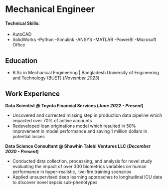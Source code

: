 # Mechanical Engineer

#### Technical Skills: 
- AutoCAD 
- SolidWorks
-Python
-Simulink
-ANSYS
-MATLAB
-PowerBI
-Microsoft Office

## Education
- B.Sc in Mechanical Engineering | Bangladesh University of Engineering and Technology (BUET) (_November 2023_)

## Work Experience
**Data Scientist @ Toyota Financial Services (_June 2022 - Present_)**
- Uncovered and corrected missing step in production data pipeline which impacted over 70% of active accounts
- Redeveloped loan originations model which resulted in 50% improvement in model performance and saving 1 million dollars in potential losses

**Data Science Consultant @ Shawhin Talebi Ventures LLC (_December 2020 - Present_)**
- Conducted data collection, processing, and analysis for novel study evaluating the impact of over 300 biometrics variables on human performance in hyper-realistic, live-fire training scenarios
- Applied unsupervised deep learning approaches to longitudinal ICU data to discover novel sepsis sub-phenotypes
